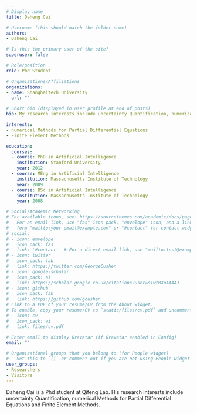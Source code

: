 ```yaml
---
# Display name
title: Daheng Cai

# Username (this should match the folder name)
authors:
- Daheng Cai

# Is this the primary user of the site?
superuser: false

# Role/position
role: Phd Student

# Organizations/Affiliations
organizations:
- name: Shanghaitech University
  url: ""

# Short bio (displayed in user profile at end of posts)
bio: My research interests include uncertainty Quantification, numerical Methods for Partial Differential Equations and Finite Element Methods.

interests:
- numerical Methods for Partial Differential Equations
- Finite Element Methods

education:
  courses:
  - course: PhD in Artificial Intelligence
    institution: Stanford University
    year: 2012
  - course: MEng in Artificial Intelligence
    institution: Massachusetts Institute of Technology
    year: 2009
  - course: BSc in Artificial Intelligence
    institution: Massachusetts Institute of Technology
    year: 2008

# Social/Academic Networking
# For available icons, see: https://sourcethemes.com/academic/docs/page-builder/#icons
#   For an email link, use "fas" icon pack, "envelope" icon, and a link in the
#   form "mailto:your-email@example.com" or "#contact" for contact widget.
# social:
# - icon: envelope
#   icon_pack: fas
#   link: '#contact'  # For a direct email link, use "mailto:test@example.org".
# - icon: twitter
#   icon_pack: fab
#   link: https://twitter.com/GeorgeCushen
# - icon: google-scholar
#   icon_pack: ai
#   link: https://scholar.google.co.uk/citations?user=sIwtMXoAAAAJ
# - icon: github
#   icon_pack: fab
#   link: https://github.com/gcushen
# Link to a PDF of your resume/CV from the About widget.
# To enable, copy your resume/CV to `static/files/cv.pdf` and uncomment the lines below.
# - icon: cv
#   icon_pack: ai
#   link: files/cv.pdf

# Enter email to display Gravatar (if Gravatar enabled in Config)
email: ""

# Organizational groups that you belong to (for People widget)
#   Set this to `[]` or comment out if you are not using People widget.
user_groups:
- Researchers
- Visitors
---
```


Daheng Cai is a Phd student at Qifeng Lab. His research interests include uncertainty Quantification, numerical Methods for Partial Differential Equations and Finite Element Methods.